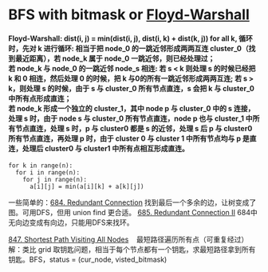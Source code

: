 # BFS with bitmask or [Floyd-Warshall](https://houbb.github.io/2020/01/23/data-struct-learn-03-graph-floyd)
#### Floyd-Warshall: dist(i, j) = min(dist(i, j), dist(i, k) + dist(k, j)) for all k, 循环时，先对 k 进行循环: 相当于把 node_0 的一跳近邻形成两两互连 cluster_0（找到最近距离），若 node_k 属于 node_0 一跳近邻，则已经处理过；<br/> 若 node_k 与 node_0 的一跳近邻 node_s 相连: 若 s < k 则处理 s 的时候已经把 k 和 0 相连，然后处理 0 的时候，把 k 与0的所有一跳近邻形成两两互连; 若 s > k，则处理 s 的时候，由于 s 与 cluster_0 所有节点直连，s 会把 k 与 cluster_0 中所有点形成直连；<br/> 若 node_k 形成一个独立的 cluster_1，其中 node p 与 cluster_0 中的 s 连接，处理 s 时，由于 node s 与 cluster_0 所有节点直连，node p 也与 cluster_1 中所有节点直连，处理 s 时，p 与 cluster0 都是 s 的近邻，处理 s 后 p 与 cluster0 所有节点直连，再处理 p 时，由于 cluster 0 与 cluster 1 中所有节点均与 p 是直连，处理后 cluster0 与 cluster1 中所有点相互形成直连。
```Python3
for k in range(n):
  for i in range(n):
    for j in range(n):
      a[i][j] = min(a[i][k] + a[k][j])
```
一些简单的：[684. Redundant Connection](https://leetcode.com/problems/redundant-connection/submissions/1208352732/) 找到最后一个多余的边，让树变成了图。可用DFS，但用 union find 更合适。
[685. Redundant Connection II](https://leetcode.com/problems/redundant-connection-ii/description/) 684中无向边变成有向边，只能用DFS来找环。

[847. Shortest Path Visiting All Nodes](https://leetcode.com/problems/shortest-path-visiting-all-nodes/editorial/) &nbsp;&nbsp; 最短路径遍历所有点（可重复经过）<br/>
解：类比 grid 取钥匙问题，相当于每个节点都有一个钥匙，求最短路径拿到所有钥匙。BFS，status = (cur_node, visted_bitmask) <br/>
